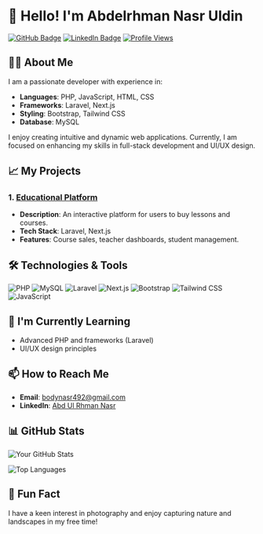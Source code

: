 # 👋 Hello! I'm Abdelrhman Nasr Uldin

[![GitHub Badge](https://img.shields.io/badge/GitHub-Profile-black?style=flat&logo=github)](https://github.com/AbdElRhman492) 
[![LinkedIn Badge](https://img.shields.io/badge/LinkedIn-Profile-blue?style=flat&logo=linkedin)](https://www.linkedin.com/in/abd-ul-rhman-nasr-3b9304232) 
[![Profile Views](https://komarev.com/ghpvc/?username=abdelrhman492&style=for-the-badge)](https://komarev.com/ghpvc/?username=abdelrhman492&style=for-the-badge)

## 👨‍💻 About Me

I am a passionate developer with experience in:
- **Languages**: PHP, JavaScript, HTML, CSS
- **Frameworks**: Laravel, Next.js
- **Styling**: Bootstrap, Tailwind CSS
- **Database**: MySQL

I enjoy creating intuitive and dynamic web applications. Currently, I am focused on enhancing my skills in full-stack development and UI/UX design.

## 📈 My Projects

### 1. [Educational Platform](https://www.eduvalu.com)
- **Description**: An interactive platform for users to buy lessons and courses.
- **Tech Stack**: Laravel, Next.js
- **Features**: Course sales, teacher dashboards, student management.

## 🛠️ Technologies & Tools

![PHP](https://img.shields.io/badge/PHP-8.2-777BB4?style=flat&logo=php) 
![MySQL](https://img.shields.io/badge/MySQL-8.0-4479A1?style=flat&logo=mysql) 
![Laravel](https://img.shields.io/badge/Laravel-11.x-E74430?style=flat&logo=laravel) 
![Next.js](https://img.shields.io/badge/Next.js-14.x-000000?style=flat&logo=nextdotjs) 
![Bootstrap](https://img.shields.io/badge/Bootstrap-5.x-7952B3?style=flat&logo=bootstrap) 
![Tailwind CSS](https://img.shields.io/badge/Tailwind_CSS-2.2-06B6D4?style=flat&logo=tailwindcss) 
![JavaScript](https://img.shields.io/badge/JavaScript-ES6-F7DF1E?style=flat&logo=javascript) 

## 🌱 I'm Currently Learning
- Advanced PHP and frameworks (Laravel)
- UI/UX design principles

## 📫 How to Reach Me
- **Email**: [bodynasr492@gmail.com](mailto:bodynasr492@gmail.com)
- **LinkedIn**: [Abd Ul Rhman Nasr](https://www.linkedin.com/in/abd-ul-rhman-nasr-3b9304232)

## 📊 GitHub Stats

![Your GitHub Stats](https://github-readme-stats.vercel.app/api?username=AbdElRhman492&show_icons=true&theme=radical)

![Top Languages](https://github-readme-stats.vercel.app/api/top-langs/?username=AbdElRhman492&layout=compact&theme=radical)

## 🎉 Fun Fact
I have a keen interest in photography and enjoy capturing nature and landscapes in my free time!
